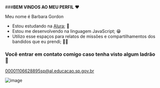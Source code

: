 ###**BEM VINDOS AO MEU PERFIL** ❤

Meu nome é Barbara Gordon

- Estou estudando na [Alura](https://www.alura.com.br); 🎇
- Estou me desenvolvendo na linguagem JavaScript; 😁
- Utilizo esse espaços para relatos de missões e compartilhamentos dos bandidos  que eu prendi; 👮‍♀️


### Você entrar em contato comigo caso tenha visto algum ladrão 📌

00001106628895sp@al.educacao.sp.gov.br


![image](https://github.com/Battgirll/Battgirll/assets/170049060/d596538a-7641-4742-93e0-83527fb5e94e)
